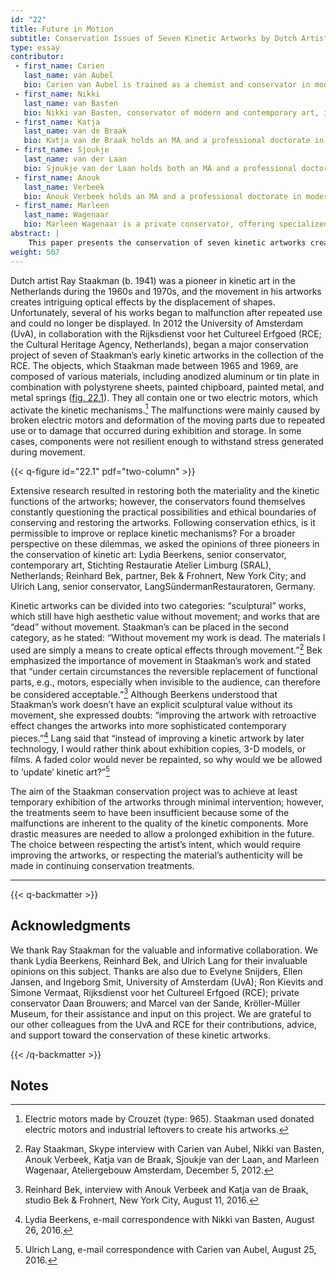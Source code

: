 ```yaml
---
id: "22"
title: Future in Motion
subtitle: Conservation Issues of Seven Kinetic Artworks by Dutch Artist Ray Staakman
type: essay
contributor:
 - first_name: Carien
   last_name: van Aubel
   bio: Carien van Aubel is trained as a chemist and conservator in modern and contemporary art at the University of Amsterdam. She works as an independent conservator in the Netherlands and London. Currently, she is involved in "Project Plastics," which was initiated by the Dutch Foundation for the Conservation of Contemporary Art (SBMK) and the Cultural Heritage Agency of the Netherlands (RCE).
 - first_name: Nikki
   last_name: van Basten
   bio: Nikki van Basten, conservator of modern and contemporary art, is on temporary assignment at the Getty Conservation Institute. She has carried out treatments for a broad range of objects and specializes in the conservation of (outdoor) painted sculptures. She holds a professional doctorate in the conservation of modern and contemporary art from the University of Amsterdam.
 - first_name: Katja
   last_name: van de Braak
   bio: Katja van de Braak holds an MA and a professional doctorate in contemporary art conservation from the University of Amsterdam (UvA). She has worked both within the Netherlands and internationally, at various private practices and internships at world-renowned museums. Currently, she is working as an independent conservator in the Netherlands and as a guest lecturer in conservation practice in the contemporary art training program at UvA.
 - first_name: Sjoukje
   last_name: van der Laan
   bio: Sjoukje van der Laan holds both an MA and a professional doctorate in contemporary art conservation. Over the years, she has developed her specialization and practical skills within a broad range of contemporary materials (such as plastics, time-based media, light, and so on), art installations, and conceptual artworks. She is assistant conservator of contemporary art at the Art Gallery of Ontario, Toronto.
 - first_name: Anouk
   last_name: Verbeek
   bio: Anouk Verbeek holds an MA and a professional doctorate in modern and contemporary art conservation from the University of Amsterdam. She has a strong interest in the conservation of modern materials, mixed-media artworks, and large-scale installations. She is pursuing a fellowship in modern art.
 - first_name: Marleen
   last_name: Wagenaar
   bio: Marleen Wagenaar is a private conservator, offering specialized services in the conservation of contemporary art in a wide variety of materials and techniques. Cofounder of the conservation studio RestauLab, she is responsible for the modern and contemporary art department. Wagenaar holds an MA and a professional doctorate in contemporary art conservation from the University of Amsterdam.
abstract: |
    This paper presents the conservation of seven kinetic artworks created between 1965 and 1969 by Dutch artist Ray Staakman (b. 1941).[^1] The artworks are made of various materials—aluminum or tin plate in combination with polystyrene sheets, painted chipboard, painted metal, or metal springs—but all contain one or two electric motors. The artworks had malfunctions that were caused by broken motors and the deformation of moving parts. The challenge in this project was finding a balance between respecting the artist’s intent and respecting the authenticity of the original materials. Is it permissible to improve kinetic mechanisms by replacing original parts of the artworks?
weight: 507
---
```


Dutch artist Ray Staakman (b. 1941) was a pioneer in kinetic art in the Netherlands during the 1960s and 1970s, and the movement in his artworks creates intriguing optical effects by the displacement of shapes. Unfortunately, several of his works began to malfunction after repeated use and could no longer be displayed. In 2012 the University of Amsterdam (UvA), in collaboration with the Rijksdienst voor het Cultureel Erfgoed (RCE; the Cultural Heritage Agency, Netherlands), began a major conservation project of seven of Staakman’s early kinetic artworks in the collection of the RCE. The objects, which Staakman made between 1965 and 1969, are composed of various materials, including anodized aluminum or tin plate in combination with polystyrene sheets, painted chipboard, painted metal, and metal springs ([fig. 22.1](#fig-22-1)). They all contain one or two electric motors, which activate the kinetic mechanisms.[^2] The malfunctions were mainly caused by broken electric motors and deformation of the moving parts due to repeated use or to damage that occurred during exhibition and storage. In some cases, components were not resilient enough to withstand stress generated during movement.

{{< q-figure id="22.1" pdf="two-column" >}}

Extensive research resulted in restoring both the materiality and the kinetic functions of the artworks; however, the conservators found themselves constantly questioning the practical possibilities and ethical boundaries of conserving and restoring the artworks. Following conservation ethics, is it permissible to improve or replace kinetic mechanisms? For a broader perspective on these dilemmas, we asked the opinions of three pioneers in the conservation of kinetic art: Lydia Beerkens, senior conservator, contemporary art, Stichting Restauratie Atelier Limburg (SRAL), Netherlands; Reinhard Bek, partner, Bek & Frohnert, New York City; and Ulrich Lang, senior conservator, LangSündermanRestauratoren, Germany.

Kinetic artworks can be divided into two categories: “sculptural” works, which still have high aesthetic value without movement; and works that are “dead” without movement. Staakman’s can be placed in the second category, as he stated: “Without movement my work is dead. The materials I used are simply a means to create optical effects through movement.”[^3] Bek emphasized the importance of movement in Staakman’s work and stated that “under certain circumstances the reversible replacement of functional parts, e.g., motors, especially when invisible to the audience, can therefore be considered acceptable.”[^4] Although Beerkens understood that Staakman’s work doesn’t have an explicit sculptural value without its movement, she expressed doubts: “improving the artwork with retroactive effect changes the artworks into more sophisticated contemporary pieces.”[^5] Lang said that “instead of improving a kinetic artwork by later technology, I would rather think about exhibition copies, 3-D models, or films. A faded color would never be repainted, so why would we be allowed to ‘update’ kinetic art?”[^6]

The aim of the Staakman conservation project was to achieve at least temporary exhibition of the artworks through minimal intervention; however, the treatments seem to have been insufficient because some of the malfunctions are inherent to the quality of the kinetic components. More drastic measures are needed to allow a prolonged exhibition in the future. The choice between respecting the artist’s intent, which would require improving the artworks, or respecting the material’s authenticity will be made in continuing conservation treatments.

---

{{< q-backmatter >}}

## Acknowledgments

We thank Ray Staakman for the valuable and informative collaboration. We thank Lydia Beerkens, Reinhard Bek, and Ulrich Lang for their invaluable opinions on this subject. Thanks are also due to Evelyne Snijders, Ellen Jansen, and Ingeborg Smit, University of Amsterdam (UvA); Ron Kievits and Simone Vermaat, Rijksdienst voor het Cultureel Erfgoed (RCE); private conservator Daan Brouwers; and Marcel van der Sande, Kröller-Müller Museum, for their assistance and input on this project. We are grateful to our other colleagues from the UvA and RCE for their contributions, advice, and support toward the conservation of these kinetic artworks.

{{< /q-backmatter >}}

## Notes

[^1]: Treated artworks: 1) *Optical Kinetic Object*, 1966, aluminum, screen print, and electric motor, 29.6 × 29.6 × 5.2cm; 2) *Big Revolving Square*, 1965, wood, plywood, aluminum, iron, oil paint, and electric motor, 110.5 × 110.5 × 15.3cm; 3) *Long Turning Spiral*, 1966, aluminum, tin, steel, wood, and electric motor, 100 × 25.5 × 9cm; 4) *Four Centrifugal Working Disks*, 1966–67, anodized aluminum, steel, and electric motor, 188 × 36 × 36cm; 5) *No. 4667 3 Aluminum Blades*, 1967, anodized aluminum, steel, brass, rubber, PMMA, and electric motor, 100 × 181 × 46cm; 6) *Rotator (6 Rolled Sheets Left)*, 1966, anodized aluminium, steel, and electric motor, 200 × 90 × 90cm; and 7) *2.469*, 1969, anodized aluminum, painted steel, and electric motor, 100 × 26 × 26cm.

[^2]: Electric motors made by Crouzet (type: 965). Staakman used donated electric motors and industrial leftovers to create his artworks.

[^3]: Ray Staakman, Skype interview with Carien van Aubel, Nikki van Basten, Anouk Verbeek, Katja van de Braak, Sjoukje van der Laan, and Marleen Wagenaar, Ateliergebouw Amsterdam, December 5, 2012.

[^4]: Reinhard Bek, interview with Anouk Verbeek and Katja van de Braak, studio Bek & Frohnert, New York City, August 11, 2016.

[^5]: Lydia Beerkens, e-mail correspondence with Nikki van Basten, August 26, 2016.

[^6]: Ulrich Lang, e-mail correspondence with Carien van Aubel, August 25, 2016.
